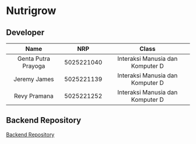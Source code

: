 ﻿# Nutrigrow

## Developer

|Name                |NRP        |Class                            |
|:------------------:|:---------:|:-------------------------------:|
|Genta Putra Prayoga |5025221040 |Interaksi Manusia dan Komputer D |
|Jeremy James        |5025221139 |Interaksi Manusia dan Komputer D |
|Revy Pramana        |5025221252 |Interaksi Manusia dan Komputer D |

## Backend Repository
[Backend Repository](https://github.com/Revprm/Nutrigrow-Backend)
